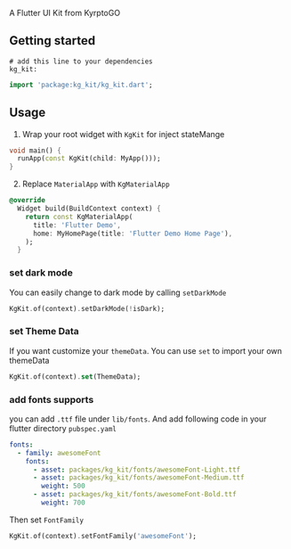 <!--
This README describes the package. If you publish this package to pub.dev,
this README's contents appear on the landing page for your package.

For information about how to write a good package README, see the guide for
[writing package pages](https://dart.dev/guides/libraries/writing-package-pages).

For general information about developing packages, see the Dart guide for
[creating packages](https://dart.dev/guides/libraries/create-library-packages)
and the Flutter guide for
[developing packages and plugins](https://flutter.dev/developing-packages).
-->

A Flutter UI Kit from KyrptoGO

## Getting started

```
# add this line to your dependencies
kg_kit:
```

```dart
import 'package:kg_kit/kg_kit.dart';
```

## Usage

1. Wrap your root widget with `KgKit` for inject stateMange

```dart
void main() {
  runApp(const KgKit(child: MyApp()));
}
```

2. Replace `MaterialApp` with `KgMaterialApp`

```dart
@override
  Widget build(BuildContext context) {
    return const KgMaterialApp(
      title: 'Flutter Demo',
      home: MyHomePage(title: 'Flutter Demo Home Page'),
    );
  }
```

### set dark mode

You can easily change to dark mode by calling `setDarkMode`

```dart
KgKit.of(context).setDarkMode(!isDark);
```

### set Theme Data

If you want customize your `themeData`. You can use `set` to import your own themeData

```dart
KgKit.of(context).set(ThemeData);
```

### add fonts supports

you can add `.ttf` file under `lib/fonts`. And add following code in your flutter directory `pubspec.yaml`

```yaml
fonts:
  - family: awesomeFont
    fonts:
      - asset: packages/kg_kit/fonts/awesomeFont-Light.ttf
      - asset: packages/kg_kit/fonts/awesomeFont-Medium.ttf
        weight: 500
      - asset: packages/kg_kit/fonts/awesomeFont-Bold.ttf
        weight: 700
```

Then set `FontFamily`

```dart
KgKit.of(context).setFontFamily('awesomeFont');
```
